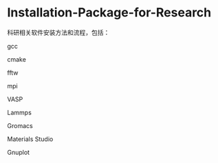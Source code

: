 # Installation-Package-for-Research
<p>科研相关软件安装方法和流程，包括：</p>
<p>gcc</p>
<p>cmake</p>
<p>fftw</p>
<p>mpi</p>
<p>VASP</p>
<p>Lammps</p>
<p>Gromacs</p>
<p>Materials Studio</p>
<p>Gnuplot</p>
